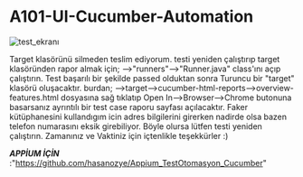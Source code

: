 # A101-UI-Cucumber-Automation
![test_ekranı](https://user-images.githubusercontent.com/100432010/190923957-c60c0b75-5548-4028-bfc0-f802dadd6f6b.PNG)

Target klasörünü silmeden teslim ediyorum. testi yeniden çalıştırıp target klasöründen rapor almak için; 
-->"runners"-->"Runner.java" class'ını açıp çalıştırın. Test başarılı bir şekilde passed olduktan sonra Turuncu bir "target" klasörü oluşacaktır. burdan;
-->target-->cucumber-html-reports-->overview-features.html dosyasına sağ tıklatıp Open In-->Browser-->Chrome butonuna basarsanız ayrıntılı bir test case raporu sayfası açılacaktır.
Faker kütüphanesini kullandıgım icin adres bilgilerini girerken nadirde olsa bazen telefon numarasını eksik girebiliyor. Böyle olursa lütfen testi yeniden çalıştırın.
Zamanınız ve Vaktiniz için içtenlikle teşekkürler :)


***APPİUM İÇİN*** :"https://github.com/hasanozye/Appium_TestOtomasyon_Cucumber"

